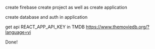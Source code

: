 create firebase create project as well as create application

create database and auth in application

get api REACT_APP_API_KEY in TMDB https://www.themoviedb.org/?language=vi

Done!